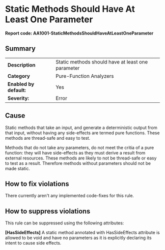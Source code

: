 # Static Methods Should Have At Least One Parameter
**Report code: AA1001-StaticMethodsShouldHaveAtLeastOneParameter**

## Summary
<table>
<tr>
  <td><strong>Description</strong></td>
  <td>Static methods should have at least one parameter</td>
</tr>
<tr>
  <td><strong>Category</strong></td>
  <td>Pure-Function Analyzers</td>
</tr>
<tr>
  <td><strong>Enabled by default:</strong></td>
  <td>Yes</td>
</tr>
<tr>
  <td><strong>Severity:</strong></td>
  <td>Error</td>
</tr>
</table>

## Cause

Static methods that take an input, and generate a deterministic output from that input, without having any side-effects are termed 
pure functions. These methods are thread-safe and easy to test.

Methods that do not take any parameters, do not meet the critia of a pure function: they will have side-effects as they must derive
a result from external resources. These methods are likely to not be thread-safe or easy to test as a result. Therefore methods 
without parameters should not be made static.

## How to fix violations

There currently aren't any implemented code-fixes for this rule.

## How to suppress violations

This rule can be suppressed using the following attributes: 

**[HasSideEffects]**
A static method annotated with HasSideEffects attribute is allowed to be void and have no parameters as it is explicitly declaring its intent to cause side effects.
